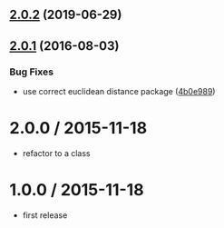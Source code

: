 ## [2.0.2](https://github.com/mljs/kernel-gaussian/compare/v2.0.1...v2.0.2) (2019-06-29)



<a name="2.0.1"></a>
## [2.0.1](https://github.com/mljs/kernel-gaussian/compare/v2.0.0...v2.0.1) (2016-08-03)


### Bug Fixes

* use correct euclidean distance package ([4b0e989](https://github.com/mljs/kernel-gaussian/commit/4b0e989))



2.0.0 / 2015-11-18
==================

* refactor to a class

1.0.0 / 2015-11-18
==================

* first release

